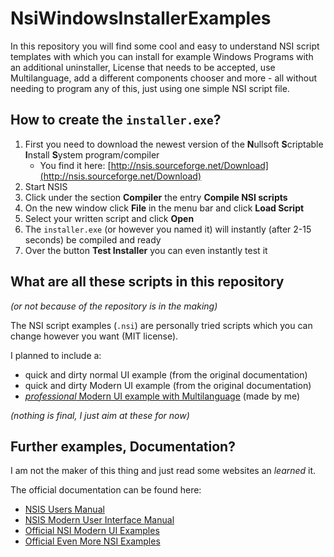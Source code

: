 # NsiWindowsInstallerExamples

In this repository you will find some cool and easy to understand NSI script templates with which you can install for example Windows Programs with an additional uninstaller, License that needs to be accepted, use Multilanguage, add a different components chooser and more - all without needing to program any of this, just using one simple NSI script file.

## How to create the `installer.exe`?

1. First you need to download the newest version of the **N**ullsoft **S**criptable **I**nstall **S**ystem program/compiler
   * You find it here: [http://nsis.sourceforge.net/Download](http://nsis.sourceforge.net/Download)
2. Start NSIS
3. Click under the section **Compiler** the entry **Compile NSI scripts**
4. On the new window click **File** in the menu bar and click **Load Script**
5. Select your written script and click **Open**
6. The `installer.exe` (or however you named it) will instantly (after 2-15 seconds) be compiled and ready
7. Over the button **Test Installer** you can even instantly test it


## What are all these scripts in this repository

*(or not because of the repository is in the making)*

The NSI script examples (`.nsi`) are personally tried scripts which you can change however you want (MIT license).

I planned to include a:

* quick and dirty normal UI example (from the original documentation)
* quick and dirty Modern UI example (from the original documentation)
* [*professional* Modern UI example with Multilanguage](example_03_modern_ui_(recommended)/ExampleProgramModernUI.nsi) (made by me)

*(nothing is final, I just aim at these for now)*

## Further examples, Documentation?

I am not the maker of this thing and just read some websites an *learned* it.

The official documentation can be found here:

* [NSIS Users Manual](http://nsis.sourceforge.net/Docs/)
* [NSIS Modern User Interface Manual](http://nsis.sourceforge.net/Docs/Modern%20UI%202/Readme.html)
* [Official NSI Modern UI Examples](http://nsis.sourceforge.net/Examples/Modern%20UI/)
* [Official Even More NSI Examples](http://nsis.sourceforge.net/Examples/)